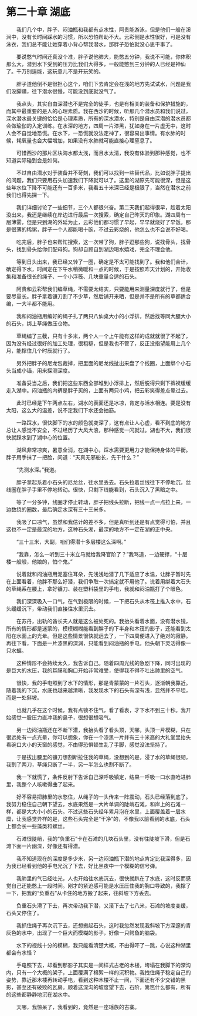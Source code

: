 # 第二十章 湖底


　　我们几个中，胖子、闷油瓶和我都有点水性，阿贵能游泳，但是他们一般在溪涧中，没有长时间踩水的习惯，所以恐怕帮助不大。云彩倒是水性很好，可是没有泳衣，我们总不能让她穿着小背心帮我潜水，那胖子恐怕就没心思干事了。

　　要说憋气时间还真没个准，胖子说他肺大，能憋五分钟，我说不可能，你体积那么大，潜到水下受到的压力比我们大得多，一般能憋到三分钟的人已经是神仙了。千万别逞能，这玩意儿不是开玩笑的。

　　胖子道他倒不是很担心这个，咱们下去肯定会在浅的地方先试试水，问题是我们没脚蹼，往下潜水很慢，可能没到底就没气了。

　　我点头，其实自由深潜也不是完全的徒手，也是有相关的装备和保护措施的，而其中最重要的是人的心理素质。我在西沙的时候，听那几个潜水员和我们说过，深水潜水最关键的恰恰是心理素质，所有的深水潜水，特别是自由深潜的潜水员都会做瑜伽的入定训练。在水深的地方，四周一片漆黑，犹如身在一片虚无中，这时人会不自觉地恐慌。在水下，一恐慌就没法定神了，很容易出事情。有水肺的时候，耗氧量也会大幅增加，如果没有水肺就可能直接心理窒息了。

　　可惜西沙的那片区块海水都太浅，而且水太清，我没有体验到那种感觉，也不知道实际碰到会是如何。

　　不过自由潜水对于装备并不苛刻，我们可以找到一些替代品，比如说胖子提出的问题，我们只要用石头加速我们下降就可以了。这里的湖原先可能很深，但是这些年水位下降不可能还有一百多米，我看五十米深已经是极限了，当然在潜水之前我们也得先探一下。

　　我们详细讨论了一些细节，三个人都很兴奋。第二天我们起得很早，趁着太阳没出来，我还是继续在岸边进行最后一次搜索，确定自己昨天的印象。湖四周有一层薄雾，但是只到湖的外延为止，云彩他们都习惯了早起，早早就烧好了早饭。那是很薄的稀粥，胖子一个人都能喝十碗，不过云彩烧的，他怎么也不会说不好喝。

　　吃完后，胖子也来帮忙搜索，这一次带了狗，胖子逗那些狗，说找骨头，找骨头，找到骨头给你们配母狗。狗却自顾自到湖边喝水嬉戏，完全不理会他。

　　等到日头出来，我已经又转了一圈，确定是不太可能找到了。我和他们合计，确定得下水，时间定在下午水稍微暖和一点的时候，于是按照昨天计划的，开始收集和准备很长的绳子、一个小浮筏、几块重量合适的石头。

　　阿贵和云彩帮我们编草绳，不需要太结实，只要能用来测量深度就行了，但是要尽量长。胖子拿着镰刀割了不少草，然后铺开来晒，但是并不是所有的草都适合编，一大半都不能用。

　　我和闷油瓶用编好的绳子扎了两只八仙桌大小的小浮排，然后找等同大腿大小的石头，绑上草绳做压仓物。

　　草绳编了三截，只有十多米，两个人一个上午能有这样的成就就很了不起了，因为没有经过很好的加工处理，很粗糙，但是我也不管了，反正没指望能用上几个月，能撑住几个时辰就行了。

　　另外把胖子的尼龙包裁掉，把里面的尼龙线扯出来盘了个线圈，上面绑个小石头当成小锚，用来探测深度。

　　准备妥当之后，我们把这些东西全部堆到小浮排上，然后脱得只剩下裤衩缓缓走入湖中。闷油瓶的内裤是胖子买的，上面有两只小鸡，把云彩笑得差点晕过去。

　　此时已经是下午两点左右，湖水的表面还是冰凉，肯定与活水相连。要是没有太阳，这么大的温差，说不定我们下水还会抽筋。

　　一路踩水，很快脚下的水的颜色就变深了，这有点让人心虚，看不到底的地方总让人感觉不安全，不过经历了大风大浪，那种感觉一闪就过。湖也不大，我们很快就踩水到了湖中心的位置。

　　湖风非常凉爽，暑意全消，在湖中心，踩水需要更用力才能保持身体的平衡。胖子用手抹了一把脸，问道：“天真无邪船长，先干什么？”

　　“先测水深。”我道。

　　胖子拿起系着小石头的尼龙丝，往水里丢去。石头拉着丝线往下不停地沉，丝线圈在胖子手里不停地转动。很快，只剩下线能看到，石头沉入了黑暗之中。

　　等了一分多钟，线圈才停止转动，胖子把线头拉断，把线一点一点拉上来，一边数绕的圈数，最后确定水深有三十三米多。

　　我吸了口凉气，虽然和我估计的差不多，但是真听到还是有点觉得可怕，并且这也不一定是最深的地方，这种石头湖，最深的地方不一定在湖的正中央。

　　“三十三米，大副，咱们得潜十多层楼这么深啊。”

　　“我靠，怎么一听到三十米立马就给我降官阶了？”我骂道，一边硬撑，“十层楼一般般，他娘的，怕个鬼。”

　　说着就和闷油瓶用泥塞住耳朵，先浅浅地潜了几下适应了水温，让胖子暂时先在上面看着，他胖不那么好潜，我们争取一次搞定就不用他了。说着用绑着大石头的草绳系在腰上，拿好镰刀、装在塑料袋里的手电，我就和闷油瓶打了个眼色。

　　我们深深吸入一口气，在气到极限的时候，一下把石头从木筏上推入水中，石头缓缓沉下，带动我们直接往水里沉去。

　　在苏丹，出轨的酋长夫人就是这么被处死的。我抬头看着水面，没有潜水镜，所有的情形都是迷蒙的，模模糊糊能看到胖子的下半身和木筏的影子，还能看到太阳在水面上的光晕。但是这些情景很快就远去了，一下四周便进入了绝对的寂静。再往下看，下面是一片漆黑的深渊，只能看到闷油瓶的手电，他头朝下灵活得像一只水蝙。

　　这种情形不会持续太久，我告诉自己。随着四周光线的急剧下降，同时出现的是巨大的水压，我的耳膜和胸口开始非常难受，使得我不得不吐出肺里的空气。 

　　很快，我的手电照到了水下的情形，那是青蒙蒙的一片石头，逐渐朝我靠近。随着我的下沉，水底也越来越清晰，我发现水下的石头有深有浅，显然并不平坦，而是一处斜坡。

　　也就几乎在这个时候，我有点锁不住气，看了看表，才下水不到三十秒。我开始感觉一股压力直冲我的鼻子，很想很想吸气。

　　另一边闷油瓶还在不断下潜，我抬头看了看头顶，天哪，头顶一片模糊，只在很远处有一点光晕，你可以想象，你在一个漆黑一片并有三十米高的大礼堂里抬头看碗口大小的天窗的感觉，不由得恐惧顿生乱了手脚，感觉没法坚持了。

　　于是拔出腰里的镰刀想割断拉住我的草绳，没想到的是，浸了水的草绳很韧，我割了两刀，草绳只断了一半，另一半怎么也割不断了。

　　我一下就慌了，条件反射下告诉自己深呼吸镇定，结果一呼吸一口水直呛进肺里，我整个人咳嗽得曲了起来。

　　好不容易把肺里的水憋住，从绳子的一头传来一阵震动，石头已经落到底了。我努力稳住自己朝下望去，水底果然是一大片单调的陡峭石滩，和岸上的石滩一样，都是大大小小的石头。不过这些石头经年累月泡在水里，上面覆盖着一层水糜，让我感觉异样的是，这些石头完全是“干净”的，不像我以前看到的水底，石头上都会长一些藻类和螺丝。

　　石滩很陡峭，我的“负重石”卡在石滩的几块石头里，没有往陡坡下滑，但是石滩下面一片幽深，好像还有得潜。

　　我不知道现在的深度是多少米，另一边闷油瓶下潜的地点肯定比我深得多，因为我已经看到他的手电光沉了下去，好比黑夜中一个模糊的信号弹。

　　我肺里的气已经吐光，人也开始往水底沉去，很快就趴在了水底，这时反而感觉自己还能憋上一段时间。刚才的紧迫感可能是水压压住我的胸口导致的，我撑了一下，把我的“负重石”从卡住的地方搬了起来，往斜坡下方丢去。

　　负重石头滑了下去，再次带动我下潜，又滚下去了七八米，石滩的坡度变缓，石头又停住了。

　　我抓住绳子再次沉下去，还想搬起石头，这时我忽然发现我斜坡下方深邃的青灰色的水中，出现了一个巨大而模糊的影子，好像一只鳄鱼的脑袋。

　　水下的视线十分的模糊，我只能看清楚大概，不由得吓了一跳，心说这种湖里都会有水怪？

　　手电照下去，却看到那影子其实是一间样式古老的木楼，垮塌在我脚下的深沟内，只有一个大概的架子，上面覆满了棉絮一样的沉积物。我拽住绳子稳定自己的姿势，靠近那木楼再转动手电，看到这种木楼不止一间，下面还有不少交错的黑影，甚至还有破败的瓦房。顺着这深沟的坡度望下去，石阶，篱笆什么都有，所有的这些都静静地沉在湖水中。

　　天哪，我惊呆了，我看到的，竟然是一座瑶族的古寨。 

